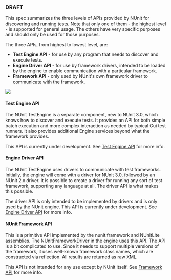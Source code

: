 ### DRAFT

This spec summarizes the three levels of APIs provided by NUnit for discovering and running tests. Note that only one of them - the highest level - is supported for general usage. The others have very specific purposes and should only be used for those purposes.

The three APIs, from highest to lowest level, are:

* **Test Engine API** - for use by any program that needs to discover and execute tests.
* **Engine Driver API** - for use by framework drivers, intended to be loaded by the engine to enable communication with a particular framework.
* **Framework API** - only used by NUnit's own framework driver to communicate with the framework.

![](https://docs.google.com/drawings/d/1eBVjjrWtiqgyIod_ld0rjtyLdeLYzXs_JMGHkhkZaJw/pub?w=361&h=434)

#### Test Engine API

The NUnit TestEngine is a separate component, new to NUnit 3.0, which knows how to discover and execute tests. It provides an API for both simple batch execution and more complex interaction as needed by typical Gui test runners. It also provides additional Engine services beyond what the framework provides.

This API is currently under development. See [Test Engine API](Test-Engine-API.md) for more info.

#### Engine Driver API

The NUnit TestEngine uses drivers to communicate with test frameworks. Initially, the engine will come with a driver for NUnit 3.0, followed by an NUnit 2.x driver. It is possible to create a driver for running any sort of test framework, supporting any language at all. The driver API is what makes this possible.

The driver API is only intended to be implemented by drivers and is only used by the NUnit engine. This API is currently under development. See [Engine Driver API](Engine-Driver-Api.md) for more info.

#### NUnit Framework API

This is a primitive API implemented by the nunit.framework and NUnitLite assemblies. The NUnitFrameworkDriver in the engine uses this API. The API is a bit complicated to use. Since it needs to support multiple versions of the framework, it uses well-known framework class names, which are constructed via reflection. All results are returned as raw XML. 

This API is not intended for any use except by NUnit itself. See [Framework API](Framework-Api.md) for more info.

